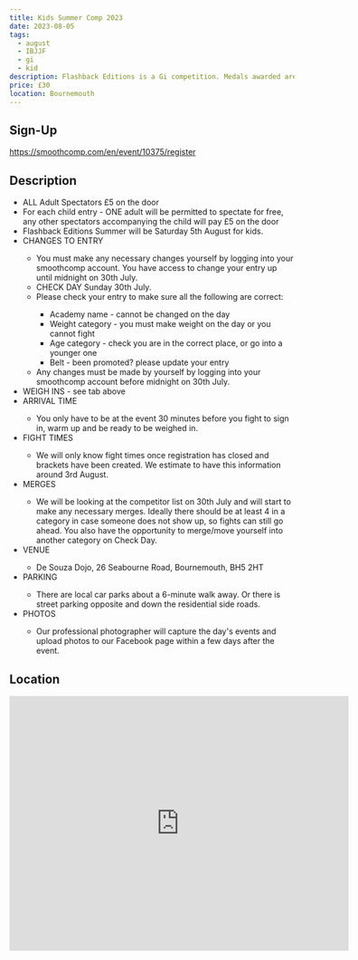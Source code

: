 ```yaml
---
title: Kids Summer Comp 2023
date: 2023-08-05
tags:
  - august
  - IBJJF
  - gi
  - kid
description: Flashback Editions is a Gi competition. Medals awarded are from our previous events, ie flashback to previous years.
price: £30
location: Bournemouth
---
```

## Sign-Up
https://smoothcomp.com/en/event/10375/register

## Description
<ul>
  <li>ALL Adult Spectators £5 on the door</li>
  <li>For each child entry - ONE adult will be permitted to spectate for free, any other spectators accompanying the child will pay £5 on the door</li>
  <li>Flashback Editions Summer will be Saturday 5th August for kids.</li>
  <li>CHANGES TO ENTRY</li>
  <ul>
    <li>You must make any necessary changes yourself by logging into your smoothcomp account. You have access to change your entry up until midnight on 30th July.</li>
    <li>CHECK DAY Sunday 30th July.</li>
    <li>Please check your entry to make sure all the following are correct:</li>
    <ul>
      <li>Academy name - cannot be changed on the day</li>
      <li>Weight category - you must make weight on the day or you cannot fight</li>
      <li>Age category - check you are in the correct place, or go into a younger one</li>
      <li>Belt - been promoted? please update your entry</li>
    </ul>
    <li>Any changes must be made by yourself by logging into your smoothcomp account before midnight on 30th July.</li>
  </ul>
  <li>WEIGH INS - see tab above</li>
  <li>ARRIVAL TIME</li>
  <ul>
    <li>You only have to be at the event 30 minutes before you fight to sign in, warm up and be ready to be weighed in.</li>
  </ul>
  <li>FIGHT TIMES</li>
  <ul>
    <li>We will only know fight times once registration has closed and brackets have been created. We estimate to have this information around 3rd August.</li>
  </ul>
  <li>MERGES</li>
  <ul>
    <li>We will be looking at the competitor list on 30th July and will start to make any necessary merges. Ideally there should be at least 4 in a category in case someone does not show up, so fights can still go ahead. You also have the opportunity to merge/move yourself into another category on Check Day.</li>
  </ul>
  <li>VENUE</li>
  <ul>
    <li>De Souza Dojo, 26 Seabourne Road, Bournemouth, BH5 2HT</li>
  </ul>
  <li>PARKING</li>
  <ul>
    <li>There are local car parks about a 6-minute walk away. Or there is street parking opposite and down the residential side roads.</li>
  </ul>
  <li>PHOTOS</li>
  <ul>
    <li>Our professional photographer will capture the day's events and upload photos to our Facebook page within a few days after the event.</li>
  </ul>
</ul>

## Location
<iframe src="https://www.google.com/maps/embed?pb=!1m17!1m12!1m3!1d2525.447392589702!2d-1.8255112842584431!3d50.730190479514924!2m3!1f0!2f0!3f0!3m2!1i1024!2i768!4f13.1!3m2!1m1!2zNTDCsDQzJzQ4LjciTiAxwrA0OScyNC4wIlc!5e0!3m2!1sen!2suk!4v1689528807642!5m2!1sen!2suk" width="600" height="450" style="border:0;" allowfullscreen="" loading="lazy" referrerpolicy="no-referrer-when-downgrade"></iframe>
